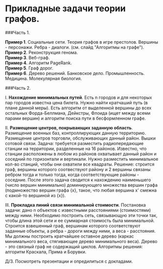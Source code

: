 # Прикладные задачи теории графов. 
###Часть 1.

__Пример 1__. Социальные сети. Теория графов в игре престолов. Вершины - персонажи. Ребра - диалоги. (см. слайд "Алгоритмы на графе").  
__Пример 2__. Реконструкция генома.  
__Пример 3__. Веб-граф.  
__Пример 4__. Алгоритм PageRank.  
__Пример 5__. Граф дорог.  
__Пример 6__. Дерево решений. Банковское дело. Промышленность. Медицина. Молекулярная биология.

###Часть 2.

I. __Нахождение минимальных путей__. Есть n городов и для некоторых пар городов известна цена билета. Нужно найти кратчаший 
путь (в плане данной меры). Есть алгоритм от выделенной вершины до всех остальных Форда-Беллмана, Дейкстры, Флоида 
(ищет между всеми парами вершин) и алгоритм поиска пути в бесформленном графе. 
  
II. __Размещение центров, покрывающих заданную область__. Размещение военных баз, контроллирующих данную территорию. 
Размещение центров торговли, обслуживающих данный район. Вышки сотовой связи. Задача: требуется разместить радиопередающие 
станции на территории, разделенные на 16 районов. Известно, что станции расположены в любом из районов охватывает данный 
район и соседний по горизонтали и вертикали. Нужно разместить минимальное кол-во станций, чтобы они охватили все квадраты. 
Решение: строится граф, вершины которого соотвествуют району и 2 вершины связаны ребром тогда и только тогда, когда
соответствующие районы - соседние. После этого задача сводится к нахождению наименьшего (число вершин минимально) 
доминирующего множества вершин графа (подмножество вершин графа {x}, такое, что любая вершина x' смежна с какой-то вершиной из {x}).
 
 III. __Прокладка линий связи минимальной стоимости__. Постановка задачи: дано n объектов с известными расстояниями (стоимостями)
 между ними. Необходимо построить сеть, связывающую эти точки так, чтобы длина этой сети и ее суммарная стоимость была минимальной.
 Строится взвешенный граф, вершинам которого соответствуют заданные объекты, а ребра - дороги между ними, а веса - расстояния.
 Мы должны построить кратчайшее оставное дерево (каркас минимального веса, стягивающее дерево минимального веса). Дерево -
 это связный граф не содержащий циклов. Алгоритмы решения: алгоритм Краскала, Прима и Борувки.
 
 Д/З. Посмотреть презентации и опредилиться с докладами. 